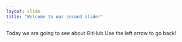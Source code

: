 ```yaml
---
layout: slide
title: "Welcome to our second slide!"
---
```

Today we are going to see about GitHub
Use the left arrow to go back!
